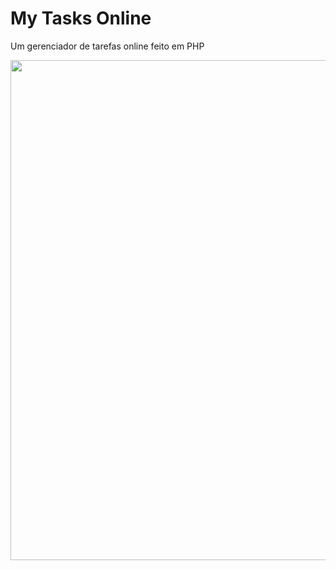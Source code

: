 # My Tasks Online
Um gerenciador de tarefas online feito em PHP

 <img src="https://media.discordapp.net/attachments/708004036409950288/1139322524560281704/6.png" width="800" />
